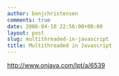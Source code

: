 ```yaml
---
author: benjchristensen
comments: true
date: 2006-04-10 22:56:00+00:00
layout: post
slug: multithreaded-in-javascript
title: Multithreaded in Javascript
---
```


http://www.onjava.com/lpt/a/6539
